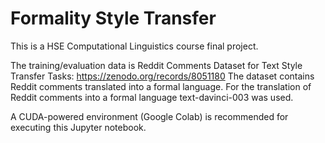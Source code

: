 # Formality Style Transfer

This is a HSE Computational Linguistics course final project.

The training/evaluation data is Reddit Comments Dataset for Text Style Transfer Tasks: https://zenodo.org/records/8051180
The dataset contains Reddit comments translated into a formal language. For the translation of Reddit comments into a formal language text-davinci-003 was used.

A CUDA-powered environment (Google Colab) is recommended for executing this Jupyter notebook.
